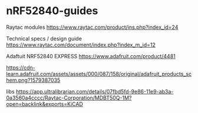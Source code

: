 # nRF52840-guides

Raytac modules 
https://www.raytac.com/product/ins.php?index_id=24

Technical specs / design guide 
https://www.raytac.com/document/index.php?index_m_id=12

Adaftuit NRF52840 EXPRESS
https://www.adafruit.com/product/4481

https://cdn-learn.adafruit.com/assets/assets/000/087/158/original/adafruit_products_schem.png?1579387035

libs 
https://app.ultralibrarian.com/details/07fbd5fd-9e86-11e9-ab3a-0a3560a4cccc/Raytac-Corporation/MDBT50Q-1M?open=backlink&exports=KiCAD
